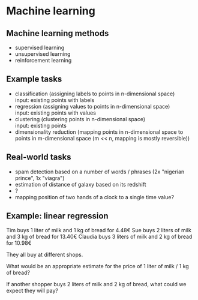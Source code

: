 # Machine learning

## Machine learning methods

- supervised learning
- unsupervised learning
- reinforcement learning

## Example tasks

- classification (assigning labels to points in n-dimensional space)  
  input: existing points with labels
- regression (assigning values to points in n-dimensional space)  
  input: existing points with values
- clustering (clustering points in n-dimensional space)  
  input: existing points
- dimensionality reduction (mapping points in n-dimensional space to points in m-dimensional space (m << n, mapping is mostly reversible))

## Real-world tasks

- spam detection based on a number of words / phrases (2x "nigerian prince", 1x "viagra")
- estimation of distance of galaxy based on its redshift
- ?
- mapping position of two hands of a clock to a single time value?

## Example: linear regression

Tim buys 1 liter of milk and 1 kg of bread for 4.48€
Sue buys 2 liters of milk and 3 kg of bread for 13.40€
Claudia buys 3 liters of milk and 2 kg of bread for 10.98€

They all buy at different shops.

What would be an appropriate estimate for the price of 1 liter of milk / 1 kg of bread?

If another shopper buys 2 liters of milk and 2 kg of bread, what could we expect they will pay?
